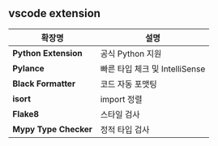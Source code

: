 #


## vscode extension


| 확장명                      | 설명                      |
| -------------------       | ----------------------- |
| **Python Extension**      | 공식 Python 지원            |
| **Pylance**               | 빠른 타입 체크 및 IntelliSense |
| **Black Formatter**       | 코드 자동 포맷팅               |
| **isort**                 | import 정렬               |
| **Flake8**                | 스타일 검사                  |
| **Mypy Type Checker**     | 정적 타입 검사                |


